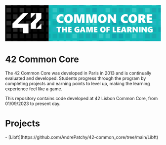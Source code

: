 <img src="https://github.com/jotavare/jotavare/blob/main/42/banners/piscine_and_common_core/github_piscine_and_common_core_banner_common_core.png" style="max-width: 100%;"/> 

<h1>42 Common Core</h1>
<p>The 42 Common Core was developed in Paris in 2013 and is continually evaluated and developed. Students progress through the program by completing projects and earning points to level up, making the learning experience feel like a game.</p>

This repository contains code developed at 42 Lisbon Common Core, from 01/09/2023 to present day.

<h1>Projects</h1>
- [Libft](https://github.com/AndrePatchy/42-common_core/tree/main/Libft)
